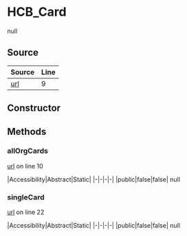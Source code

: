 # HCB_Card

null
## Source
|Source|Line|
|-|-|
|[url](https://github.com/devramsean0/hcb.js/blob/aba0631/src/api_endpoints/card.ts#L9)|9|
## Constructor
## Methods
### allOrgCards
[url](https://github.com/devramsean0/hcb.js/blob/aba0631/src/api_endpoints/card.ts#L10) on line 10  

|Accessibility|Abstract|Static|
|-|-|-|-|
|public|false|false|
null

### singleCard
[url](https://github.com/devramsean0/hcb.js/blob/aba0631/src/api_endpoints/card.ts#L22) on line 22  

|Accessibility|Abstract|Static|
|-|-|-|-|
|public|false|false|
null
